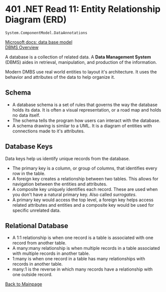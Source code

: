 # 401 .NET Read 11: Entity Relationship Diagram (ERD)
`System.ComponentModel.DataAnnotations`

[Microsoft docs: data base model](https://docs.microsoft.com/en-us/aspnet/core/data/ef-mvc/complex-data-model?view=aspnetcore-2.0)<br>
[DBMS Overview](https://www.tutorialspoint.com/dbms/dbms_overview.htm)<br>

A database is a collection of related data. A **Data Management System** (DBMS) aides in retrieval, manipulation, and production of the information.

Modern DMBS use real world entities to layout it's architecture.  It uses the behavior and attributes of the data to help organize it.


## Schema
+ A database schema is a set of rules that governs the way the database holds its data.  It is often a visual representation, or a road map and holds no data itself.
+ The schema tells the program how users can interact with the database.
+ A schema drawing is similar to a UML.  It is a diagram of entities with connections made to it's attributes.

## Database Keys
Data keys help us identify unique records from the database.
+ The primary key is a column, or group of columns, that identifies every row in the table.
+ A foreign key creates a relationship between two tables.  This allows for navigation between the entities and attributes.
+ A composite key uniquely identifies each record.  These are used when you don't have a natural primary key.  Also called *surrogates*.
+ A primary key would access the top level, a foreign key helps access related attributes and entities and a composite key would be used for specific unrelated data.

## Relational Database
+ A 1:1 relationship is when one record is a table is associated with one record from another table.
+ A many:many relationship is when multiple records in a table associated with multiple records in another table.
+ 1:many is when one record in a table has many relationships with records in another table.
+ many:1 is the reverse in which many records have a relationship with one outside record.  


[Back to Mainpage](../code-fellows.md)<br>
